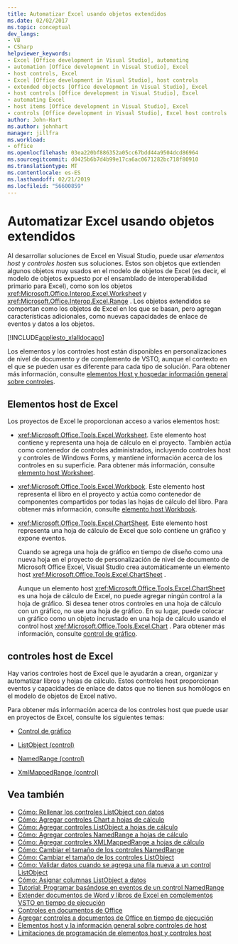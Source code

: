 ```yaml
---
title: Automatizar Excel usando objetos extendidos
ms.date: 02/02/2017
ms.topic: conceptual
dev_langs:
- VB
- CSharp
helpviewer_keywords:
- Excel [Office development in Visual Studio], automating
- automation [Office development in Visual Studio], Excel
- host controls, Excel
- Excel [Office development in Visual Studio], host controls
- extended objects [Office development in Visual Studio], Excel
- host controls [Office development in Visual Studio], Excel
- automating Excel
- host items [Office development in Visual Studio], Excel
- controls [Office development in Visual Studio], Excel host controls
author: John-Hart
ms.author: johnhart
manager: jillfra
ms.workload:
- office
ms.openlocfilehash: 03ea220bf886352a05cc67bdd44a9504dcd86964
ms.sourcegitcommit: d0425b6b7d4b99e17ca6ac0671282bc718f80910
ms.translationtype: MT
ms.contentlocale: es-ES
ms.lasthandoff: 02/21/2019
ms.locfileid: "56600859"
---
```

# <a name="automate-excel-by-using-extended-objects"></a>Automatizar Excel usando objetos extendidos
  Al desarrollar soluciones de Excel en Visual Studio, puede usar *elementos host* y *controles host*en sus soluciones. Estos son objetos que extienden algunos objetos muy usados en el modelo de objetos de Excel (es decir, el modelo de objetos expuesto por el ensamblado de interoperabilidad primario para Excel), como son los objetos <xref:Microsoft.Office.Interop.Excel.Worksheet> y <xref:Microsoft.Office.Interop.Excel.Range> . Los objetos extendidos se comportan como los objetos de Excel en los que se basan, pero agregan características adicionales, como nuevas capacidades de enlace de eventos y datos a los objetos.

 [!INCLUDE[appliesto_xlalldocapp](../vsto/includes/appliesto-xlalldocapp-md.md)]

 Los elementos y los controles host están disponibles en personalizaciones de nivel de documento y de complemento de VSTO, aunque el contexto en el que se pueden usar es diferente para cada tipo de solución. Para obtener más información, consulte [elementos Host y hospedar información general sobre controles](../vsto/host-items-and-host-controls-overview.md).

## <a name="excel-host-items"></a>Elementos host de Excel
 Los proyectos de Excel le proporcionan acceso a varios elementos host:

-   <xref:Microsoft.Office.Tools.Excel.Worksheet>. Este elemento host contiene y representa una hoja de cálculo en el proyecto. También actúa como contenedor de controles administrados, incluyendo controles host y controles de Windows Forms, y mantiene información acerca de los controles en su superficie. Para obtener más información, consulte [elemento host Worksheet](../vsto/worksheet-host-item.md).

-   <xref:Microsoft.Office.Tools.Excel.Workbook>. Este elemento host representa el libro en el proyecto y actúa como contenedor de componentes compartidos por todas las hojas de cálculo del libro. Para obtener más información, consulte [elemento host Workbook](../vsto/workbook-host-item.md).

-   <xref:Microsoft.Office.Tools.Excel.ChartSheet>. Este elemento host representa una hoja de cálculo de Excel que solo contiene un gráfico y expone eventos.

     Cuando se agrega una hoja de gráfico en tiempo de diseño como una nueva hoja en el proyecto de personalización de nivel de documento de Microsoft Office Excel, Visual Studio crea automáticamente un elemento host <xref:Microsoft.Office.Tools.Excel.ChartSheet> .

     Aunque un elemento host <xref:Microsoft.Office.Tools.Excel.ChartSheet> es una hoja de cálculo de Excel, no puede agregar ningún control a la hoja de gráfico. Si desea tener otros controles en una hoja de cálculo con un gráfico, no use una hoja de gráfico. En su lugar, puede colocar un gráfico como un objeto incrustado en una hoja de cálculo usando el control host <xref:Microsoft.Office.Tools.Excel.Chart> . Para obtener más información, consulte [control de gráfico](../vsto/chart-control.md).

## <a name="excel-host-controls"></a>controles host de Excel
 Hay varios controles host de Excel que le ayudarán a crean, organizar y automatizar libros y hojas de cálculo. Estos controles host proporcionan eventos y capacidades de enlace de datos que no tienen sus homólogos en el modelo de objetos de Excel nativo.

 Para obtener más información acerca de los controles host que puede usar en proyectos de Excel, consulte los siguientes temas:

-   [Control de gráfico](../vsto/chart-control.md)

-   [ListObject (control)](../vsto/listobject-control.md)

-   [NamedRange (control)](../vsto/namedrange-control.md)

-   [XmlMappedRange (control)](../vsto/xmlmappedrange-control.md)

## <a name="see-also"></a>Vea también
- [Cómo: Rellenar los controles ListObject con datos](../vsto/how-to-fill-listobject-controls-with-data.md)
- [Cómo: Agregar controles Chart a hojas de cálculo](../vsto/how-to-add-chart-controls-to-worksheets.md)
- [Cómo: Agregar controles ListObject a hojas de cálculo](../vsto/how-to-add-listobject-controls-to-worksheets.md)
- [Cómo: Agregar controles NamedRange a hojas de cálculo](../vsto/how-to-add-namedrange-controls-to-worksheets.md)
- [Cómo: Agregar controles XMLMappedRange a hojas de cálculo](../vsto/how-to-add-xmlmappedrange-controls-to-worksheets.md)
- [Cómo: Cambiar el tamaño de los controles NamedRange](../vsto/how-to-resize-namedrange-controls.md)
- [Cómo: Cambiar el tamaño de los controles ListObject](../vsto/how-to-resize-listobject-controls.md)
- [Cómo: Validar datos cuando se agrega una fila nueva a un control ListObject](../vsto/how-to-validate-data-when-a-new-row-is-added-to-a-listobject-control.md)
- [Cómo: Asignar columnas ListObject a datos](../vsto/how-to-map-listobject-columns-to-data.md)
- [Tutorial: Programar basándose en eventos de un control NamedRange](../vsto/walkthrough-programming-against-events-of-a-namedrange-control.md)
- [Extender documentos de Word y libros de Excel en complementos VSTO en tiempo de ejecución](../vsto/extending-word-documents-and-excel-workbooks-in-vsto-add-ins-at-run-time.md)
- [Controles en documentos de Office](../vsto/controls-on-office-documents.md)
- [Agregar controles a documentos de Office en tiempo de ejecución](../vsto/adding-controls-to-office-documents-at-run-time.md)
- [Elementos host y la información general sobre controles de host](../vsto/host-items-and-host-controls-overview.md)
- [Limitaciones de programación de elementos host y controles host](../vsto/programmatic-limitations-of-host-items-and-host-controls.md)
